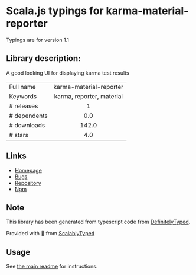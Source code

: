 
# Scala.js typings for karma-material-reporter

Typings are for version 1.1

## Library description:
A good looking UI for displaying karma test results

|                    |                 |
| ------------------ | :-------------: |
| Full name          | karma-material-reporter |
| Keywords           | karma, reporter, material |
| # releases         | 1 |
| # dependents       | 0.0 |
| # downloads        | 142.0 |
| # stars            | 4.0 |

## Links
- [Homepage](https://github.com/ameerthehacker/karma-material-reporter#readme)
- [Bugs](https://github.com/ameerthehacker/karma-material-reporter/issues)
- [Repository](https://github.com/ameerthehacker/karma-material-reporter)
- [Npm](https://www.npmjs.com/package/karma-material-reporter)
    


## Note
This library has been generated from typescript code from [DefinitelyTyped](https://definitelytyped.org).

Provided with :purple_heart: from [ScalablyTyped](https://github.com/oyvindberg/ScalablyTyped)

## Usage
See [the main readme](../../readme.md) for instructions.


